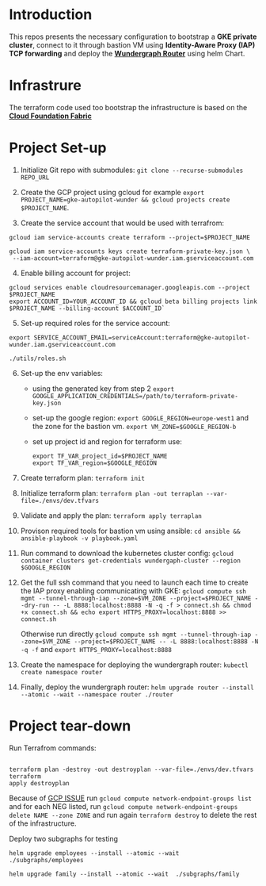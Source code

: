 # Introduction

This repos presents the necessary configuration to bootstrap a **GKE private
cluster**, connect to it through bastion VM using **Identity-Aware Proxy (IAP)
TCP forwarding** and deploy the
**[Wundergraph Router](https://github.com/wundergraph/cosmo/tree/main/helm/cosmo/charts/router)**
using helm Chart.

# Infrastrure

The terraform code used too bootstrap the infrastructure is based on the
**[Cloud Foundation Fabric](https://github.com/GoogleCloudPlatform/cloud-foundation-fabric)**

# Project Set-up

1. Initialize Git repo with submodules:
   `git clone --recurse-submodules REPO_URL`

2. Create the GCP project using gcloud for example
   `export PROJECT_NAME=gke-autopilot-wunder && gcloud projects create $PROJECT_NAME`.

3. Create the service account that would be used with terrafrom:

```
gcloud iam service-accounts create terraform --project=$PROJECT_NAME

gcloud iam service-accounts keys create terraform-private-key.json \
 --iam-account=terraform@gke-autopilot-wunder.iam.gserviceaccount.com
```

4. Enable billing account for project:

```
gcloud services enable cloudresourcemanager.googleapis.com --project $PROJECT_NAME
export ACCOUNT_ID=YOUR_ACCOUNT_ID && gcloud beta billing projects link $PROJECT_NAME --billing-account $ACCOUNT_ID`
```

5. Set-up required roles for the service account:

```
export SERVICE_ACCOUNT_EMAIL=serviceAccount:terraform@gke-autopilot-wunder.iam.gserviceaccount.com

./utils/roles.sh
```

6. Set-up the env variables:

   - using the generated key from step 2
     `export GOOGLE_APPLICATION_CREDENTIALS=/path/to/terraform-private-key.json`

   - set-up the google region: `export GOOGLE_REGION=europe-west1` and the zone
     for the bastion vm. `export VM_ZONE=$GOOGLE_REGION-b`

   - set up project id and region for terraform use:

     ```
     export TF_VAR_project_id=$PROJECT_NAME
     export TF_VAR_region=$GOOGLE_REGION
     ```

7. Create terraform plan: `terraform init`

8. Initialize terraform plan:
   `terraform plan -out terraplan --var-file=./envs/dev.tfvars`

9. Validate and apply the plan: `terraform apply terraplan`

10. Provison required tools for bastion vm using ansible:
    `cd ansible && ansible-playbook -v playbook.yaml`

11. Run command to download the kubernetes cluster config:
    `gcloud container clusters get-credentials wundergaph-cluster --region $GOOGLE_REGION`

12. Get the full ssh command that you need to launch each time to create the IAP
    proxy enabling communicating with GKE:
    `gcloud compute ssh mgmt --tunnel-through-iap --zone=$VM_ZONE --project=$PROJECT_NAME --dry-run -- -L 8888:localhost:8888 -N -q -f > connect.sh && chmod +x connect.sh && echo export HTTPS_PROXY=localhost:8888 >> connect.sh`

    Otherwise run directly
    `gcloud compute ssh mgmt --tunnel-through-iap --zone=$VM_ZONE --project=$PROJECT_NAME -- -L 8888:localhost:8888 -N -q -f`
    and `export HTTPS_PROXY=localhost:8888`

13. Create the namespace for deploying the wundergraph router:
    `kubectl create namespace router`

14. Finally, deploy the wundergraph router:
    `helm upgrade router --install --atomic --wait --namespace router ./router`

# Project tear-down

Run Terrafrom commands:

```

terraform plan -destroy -out destroyplan --var-file=./envs/dev.tfvars terraform
apply destroyplan

```

Because of
[GCP ISSUE](https://github.com/hashicorp/terraform-provider-google/issues/9812)
run `gcloud compute network-endpoint-groups list` and for each NEG listed, run
`gcloud compute network-endpoint-groups delete NAME --zone ZONE` and run again
`terraform destroy` to delete the rest of the infrastructure.

Deploy two subgraphs for testing

```
helm upgrade employees --install --atomic --wait  ./subgraphs/employees

helm upgrade family --install --atomic --wait  ./subgraphs/family
```
